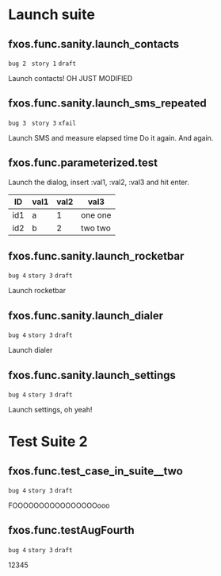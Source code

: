 # Launch suite

## fxos.func.sanity.launch_contacts
`bug 2 `
`story 1`
`draft`

Launch contacts! OH JUST MODIFIED

## fxos.func.sanity.launch_sms_repeated
`bug 3 `
`story 3`
`xfail`

Launch SMS and measure elapsed time
Do it again.
And again.


## fxos.func.parameterized.test
Launch the dialog, insert :val1, :val2, :val3 and hit enter.

ID  | val1 | val2 | val3 |
--- | ---- | ---- | -----
id1 | a    | 1    | one one
id2 | b    | 2    | two two


## fxos.func.sanity.launch_rocketbar
`bug 4`
`story 3`
`draft`

Launch rocketbar

## fxos.func.sanity.launch_dialer
`bug 4`
`story 3`
`draft`

Launch dialer

## fxos.func.sanity.launch_settings
`bug 4`
`story 3`
`draft`

Launch settings, oh yeah!

# Test Suite 2

## fxos.func.test_case_in_suite__two
`bug 4`
`story 3`
`draft`

FOOOOOOOOOOOOOOOOooo

## fxos.func.testAugFourth
`bug 4`
`story 3`
`draft`

12345



